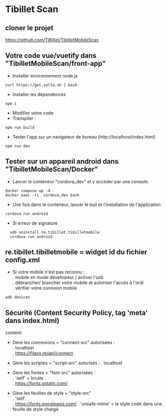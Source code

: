 # Tibillet Scan

## cloner le projet
https://github.com/TiBillet/TibilletMobileScan

## Votre code vue/vuetify dans "TibilletMobileScan/front-app" 
- Installer environnement node.js
```
curl https://get.volta.sh | bash
```

- Installer les dépendences
```
npm i
```

- Modifier votre code   
- Transpiler :
```
npm run build
```
- Tester l'app sur un navigateur de bureau (http://localhost/index.html)
```
npm run dev
```

## Tester sur un appareil android dans "TibilletMobileScan/Docker"
- Lancer le conteneur "cordova_dev" et y accéder par une console.
```
docker compose up -d
docker exec -ti  cordova_dev bash
```

- Une fois dans le conteneur, lancer le buil et l'installation de l'application
```
cordova run android
```

- Si erreur de signature
```
  adb uninstall re.tibillet.tibilletmobile
  cordova run android
```
re.tibillet.tibilletmobile = widget id du fichier config.xml
- 
- Si votre mobile n'est pas reconnu :   
. mobile en mode dévellopeur / activer l'usb   
. débrancher/ brancher votre mobile et autoriser l'accès à l'ordi   
. vérifier votre connxion mobile   
```
adb devices
```

## Sécurité (Content Security Policy, tag 'meta' dans index.html)
content:   
- Gère les connexions = "connect-src" autorisées :     
  . localhost   
  . https://filaos.re/api/connect   

- Gère les scriptes = "script-src" autorisés :
  . localhost

- Gère les fontes = "font-src" autorisées :  
  . 'self' = locale   
  . https://fonts.gstatic.com/   

- Gère les feuilles de style = "style-src"   
  . 'self'   
  . https://fonts.googleapis.com/
  . 'unsafe-inline' = le style codé dans une feuille de style chargé
